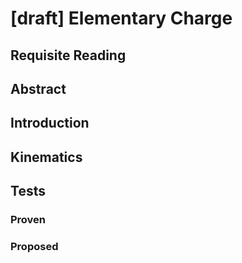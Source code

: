 # [draft] Elementary Charge

## Requisite Reading

## Abstract


## Introduction


## Kinematics


## Tests


### Proven


### Proposed
